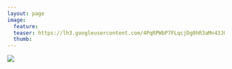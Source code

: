 ```yaml
---
layout: page
image:
  feature:
  teaser: https://lh3.googleusercontent.com/4PqRPWbP7FLqcjDg0hR3aMn43JQelNvobU9XCZ_Wacw=w245-h163-no
  thumb:
---
```


![](https://lh3.googleusercontent.com/bV2FvpllejRaHacqrq_L-uSbZ3UMfpDktEzpBWlsthk=w800)

